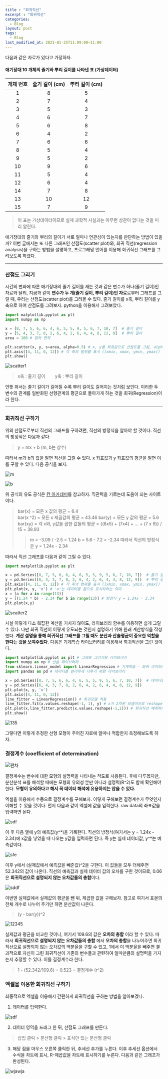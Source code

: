 ```yaml
---
title : "회귀직선"
excerpt : "회귀직선"
categories:
  - Blog
layout: post
tags:
  - Blog
last_modified_at: 2021-01-25T11:09:00~11:00
---
```


다음과 같은 자료가 있다고 가정하자.

#### 애기장대 10 개체의 줄기와 뿌리 길이를 나타낸 표 (가상데이터)

|개체 번호| 줄기 길이 (cm)| 뿌리 길이 (cm) |
|:---:|:---:|:---:|
|1|8|5|
|2|7|4|
|3|5|3|
|4|6|7|
|5|6|8|
|6|4|2|
|7|6|6|
|8|5|4|
|9|5|2|
|10|9|6|
|11|5|4|
|12|6|4|
|14|7|8|
|13|10|12|
|15|7|9|


> 이 표는 가상데이터이므로 실제 과학적 사실과는 아무런 상관이 없다는 것을 미리 알린다.


애기장대의 줄기와 뿌리의 길이가 서로 얼마나 연관성이 있는지를 판단하는 방법이 있을까?
이번 글에서는 또 다른 그래프인 산점도(scatter plot)와, 회귀 직선(regression analysis)을 구하는 방법을 설명하고, 프로그래밍 언어를 이용해 회귀직선 그래프를 그려보도록 하겠다.

***

### 산점도 그리기

시간의 변화에 따른 애기장대의 줄기 길이를 재는 것과 같은 변수가 하나(줄기 길이)인 자료와 달리, 지금과 같이 **변수가 두 개(줄기 길이, 뿌리 길이)인 자료**로부터 그래프를 그릴 때, 우리는 산점도(scatter plot)를 그려볼 수 있다. 줄기 길이를 x축, 뿌리 길이를 y축으로 하여 산점도를 그려보자. python을 이용해서 그려보았다.

```python
import matplotlib.pyplot as plt
import numpy as np

x = [8, 7, 5, 6, 6, 4, 6, 5, 5, 9, 5, 6, 7, 10, 7]  # 줄기 길이
y = [5, 4, 3, 7, 8, 2, 6, 4, 2, 6, 4, 4, 8, 12, 9]  # 뿌리 길이
area = 100 # 점의 면적

plt.scatter(x, y, s=area, alpha=0.5) # x, y를 좌표값으로 산점도를 그림, alpha는 점의 투명도
plt.axis([4, 11, 0, 12]) # 각 축의 범위를 표시 ([xmin, xmax, ymin, ymax])
plt.show()
```

![scatter1](https://i.imgur.com/9FFhEYQ.jpg)


> x축 : 줄기 길이 &nbsp;&nbsp;&nbsp;&nbsp;&nbsp;&nbsp;   y축 : 뿌리 길이

언뜻 봐서는 줄기 길이가 길어질 수록 뿌리 길이도 길어지는 것처럼 보인다. 이러한 두 변수의 관계를 일반화된 선형관계의 평균으로 돌아가게 하는 것을 회귀(Regression)이라 한다.

***

### 회귀직선 구하기
위의 산점도로부터 직선의 그래프를 구하려면, 직선의 방정식을 알아야 할 것이다. 직선의 방정식은 다음과 같다.

> y = mx + b (m, b는 상수)

따라서 m과 b의 값을 알면 직선을 그릴 수 있다. x 좌표값과 y 좌표값의 평균을 알면 이를 구할 수 있다. 다음 공식을 보자.


![m](https://i.imgur.com/lP4Oao6.jpg)


![b](https://i.imgur.com/zXjUSBc.jpg)


위 공식의 유도 공식은 [칸 아카데미](https://ko.khanacademy.org/math/statistics-probability/describing-relationships-quantitative-data)를 참고하자. 직관력을 기르는데 도움이 되는 사이트이다.

> bar{x} = 모든 x 값의 평균 = 6.4  
> bar(x ^2) = 모든 x 제곱값의 평균 = 43.46
> bar{y} = 모든 y 값의 평균 = 5.6
> bar{xy} = 각 x와, y값을 곱한 값들의 평균 = {(8x5) + (7x4) + ... + (7 x 9)} / 15 =  38.93
>>m = -3.09 / -2.5 = 1.24
>>b = 5.6 - 7.2 = -2.34
>>따라서 직선의 방정식은 y = 1.24x - 2.34

따라서 직선 그래프를 다음과 같이 그릴 수 있다.

```python
import matplotlib.pyplot as plt

x = pd.Series([8, 7, 5, 6, 6, 4, 6, 5, 5, 9, 5, 6, 7, 10, 7])  # 줄기 길이
y = pd.Series([6, 4, 3, 7, 8, 2, 6, 4, 2, 6, 4, 4, 8, 12, 9])  # 뿌리 길이
plt.axis([4, 11, 0, 12]) # 각 축의 범위를 표시 ([xmin, xmax, ymin, ymax])
plt.plot(x, y, 'o') # 'o'는 데이터를 점으로 표시하라는 의미
x = [a for a in range(13)]
y = [(1.24 * b) - 2.34 for b in range(13)] # 방정식 y = 1.24x - 2.34
plt.plot(x,y)
```

![scatter2](https://i.imgur.com/wVFoij8.jpg)

사실 이렇게 다소 복잡한 계산을 거치지 않아도, 라이브러리 함수를 이용하면 쉽게 그릴 수 있다. 다만 회귀 직선이 어떻게 유도되는 것인지 설명하기 위해 원래 계산방식을 작성했다. **계산 설명을 통해 회귀직선 그래프를 그릴 때도 분산과 산술평균이 중요한 역할을 한다는 것을 보여주었다.** 다음은 기계학습 라이브러리를 이용해서 회귀직선을 그린 것이다.


```python
import matplotlib.pyplot as plt # 그래프 그리기용 라이브러리
import numpy as np # 산술 라이브러리
from sklearn.linear_model import LinearRegression # 기계학습 - 회귀 라이브러리
import pandas as pd # 데이터를 편리하게 다루기 위한 라이브러리

x = pd.Series([8, 7, 5, 6, 6, 4, 6, 5, 5, 9, 5, 6, 7, 10, 7])  # 데이터를 시리즈 형으로 저장
y = pd.Series([6, 4, 3, 7, 8, 2, 6, 4, 2, 6, 4, 4, 8, 12, 9])  
plt.plot(x, y, 'o')
plt.axis([4, 11, 0, 12])
line_fitter = LinearRegression() # 회귀모델 적용
line_fitter.fit(x.values.reshape(-1, 1), y) # x가 2차원 모델이므로 reshape(-1,1)적용시킴
plt.plot(x,line_fitter.predict(x.values.reshape(-1,1))) # 회귀직선 예측하여 작성
plt.show()
```


![135](https://i.imgur.com/DsWN5Z7.jpg)


그렇다면 이렇게 추정한 선형 모형이 주어진 자료에 얼마나 적합한지 측정해보도록 하자.

### 결정계수 (coefficient of determination)

![편차](https://i.imgur.com/5XG01lW.jpg)


결정계수는 변수에 대한 모형의 설명력을 나타내는 척도로 사용된다. 후에 다루겠지만, 분산분석 표를 해석할 때에는 모형의 유의성 뿐만 아니라 설명력(R^2)도 함께 확인해야 한다. **모형이 유의하다고 해서 꼭 데이터 해석에 유용하지는 않을 수 있다.**

엑셀을 이용해서 수동으로 결정계수를 구해보자. 이렇게 구해보면 결정계수가 무엇인지 이해할 수 있을 것이다. 먼저 다음과 같이 엑셀에 값을 입력한다. raw data의 좌표값을 입력하면 된다.



![sdf](https://i.imgur.com/3soBef5.jpg)

이 후 다음 열에 y의 예측값(y^*)을 기록한다. 직선의 방정식(여기서는  y = 1.24x - 2.34)에 x값을 넣었을 때 나오는 y값을 입력하면 된다. 즉 y는 실제 데이터값, y^*는 예측값이다.


![sfe](https://i.imgur.com/lU6JKaK.jpg)

이후 y에서 (실제값에서 예측값을 빼준값)^2을 구한다.
이 값들을 모두 더해주면 52.342의 값이 나온다. 직선의 예측값과 실제 데이터 값의 오차를 구한 것이므로, 0.06은 **회귀직선으로 설명되지 않는 오차값들의 총합**이다.

![sddf](https://i.imgur.com/tXciCKA.jpg)

이번엔 실제값에서 실제값의 평균을 뺀 뒤, 제곱한 값을 구해보자. 참고로 여기서 표본의 전체 개수로 나누어 주기만 하면 분산값이 나온다.


> (y - bar(y))^2


![12345](https://i.imgur.com/8eI8ZcV.jpg)

실제값과 평균을 비교한 것이니, 여기서 109.6의 값은 **오차의 총합** 이라 할 수 있다.
따라서 **회귀직선으로 설명되지 않는 오차값들의 총합** 에서 **오차의 총합**을 나누어주면 회귀직선으로 설명되지 않는 오차값의 백분율을 구할 수 있고, 1에서 이 백분율을 빼주면 결과적으로 자신이 그린 회귀직선이 기존의 변수들과 관련하여 얼마만큼의 설명력을 가지는지 추정할 수 있다. 이를 결정계수라 한다.

> 1 - (52.342/109.6) = 0.523 = 결정계수 (r^2)


### 엑셀을 이용한 회귀직선 구하기

최종적으로 엑셀을 이용해서 간편하게 회귀직선을 구하는 방법을 알아보겠다.

1. 데이터를 입력한다.

![sdf](https://i.imgur.com/3soBef5.jpg)


2. 데이터 영역을 드래그 한 뒤, 산점도 그래프를 만든다.
> 삽입 클릭 > 분산형 클릭 > 표식만 있는 분산형 클릭

3. 해당 점을 마우스 오른쪽 클릭한 뒤, 추세선 추가를 누른다. 이후 추세선 옵션에서 수식을 차트에 표시, R-제곱값을 차트에 표시하기를 누른다. 다음과 같은 그래프가 완성된다.

![wjawja](https://i.imgur.com/9vp4bhE.jpg)
